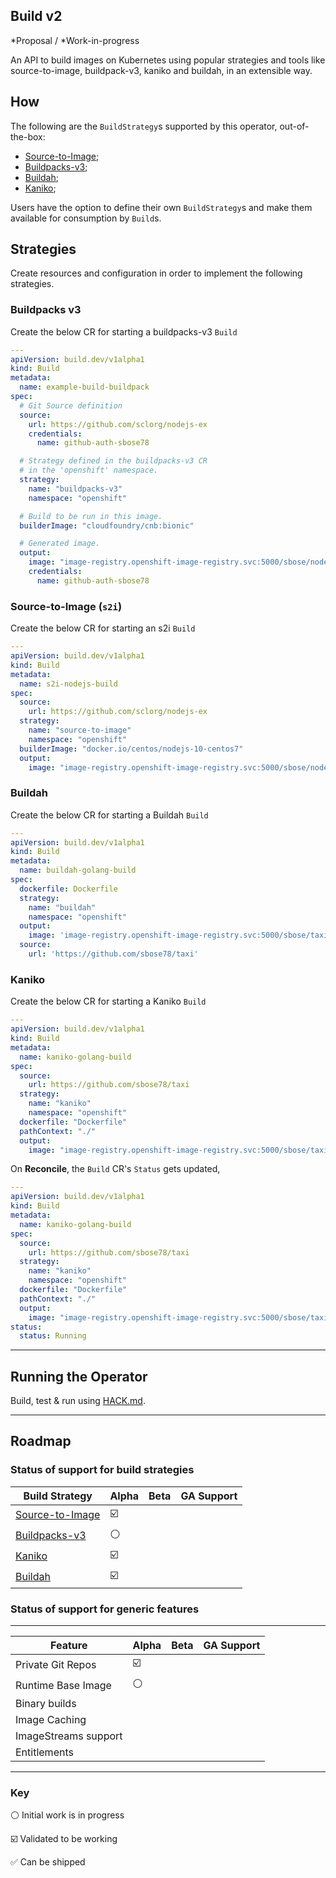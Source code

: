 ## Build v2

*Proposal / *Work-in-progress

An API to build images on Kubernetes using popular strategies and tools like source-to-image,
buildpack-v3, kaniko and buildah, in an extensible way.

## How

The following are the `BuildStrategy`s supported by this operator, out-of-the-box:

* [Source-to-Image](samples/buildstrategy/buildstrategy_source-to-image_cr.yaml);
* [Buildpacks-v3](samples/buildstrategy/buildstrategy_buildpacksv3-cr.yaml);
* [Buildah](samples/buildstrategy/buildstrategy_buildah_cr.yaml);
* [Kaniko](samples/buildstrategy/buildstrategy_kaniko_cr.yaml);


Users have the option to define their own `BuildStrategy`s and make them available for consumption
by `Build`s.

## Strategies

Create resources and configuration in order to implement the following strategies.

### Buildpacks v3

Create the below CR for starting a buildpacks-v3 `Build`

```yml
---
apiVersion: build.dev/v1alpha1
kind: Build
metadata:
  name: example-build-buildpack
spec:
  # Git Source definition
  source:
    url: https://github.com/sclorg/nodejs-ex
    credentials:
      name: github-auth-sbose78

  # Strategy defined in the buildpacks-v3 CR 
  # in the 'openshift' namespace.
  strategy: 
    name: "buildpacks-v3"
    namespace: "openshift"

  # Build to be run in this image.
  builderImage: "cloudfoundry/cnb:bionic"

  # Generated image.
  output:
    image: "image-registry.openshift-image-registry.svc:5000/sbose/nodejs-ex"
    credentials:
      name: github-auth-sbose78
```

### Source-to-Image (`s2i`)

Create the below CR for starting an s2i `Build`

```yml
---
apiVersion: build.dev/v1alpha1
kind: Build
metadata:
  name: s2i-nodejs-build
spec:
  source:
    url: https://github.com/sclorg/nodejs-ex
  strategy:
    name: "source-to-image"
    namespace: "openshift"
  builderImage: "docker.io/centos/nodejs-10-centos7"
  output:
    image: "image-registry.openshift-image-registry.svc:5000/sbose/nodejs-ex"
```

### Buildah

Create the below CR for starting a Buildah `Build`

```yml
---
apiVersion: build.dev/v1alpha1
kind: Build
metadata:
  name: buildah-golang-build
spec:
  dockerfile: Dockerfile
  strategy:
    name: "buildah"
    namespace: "openshift"
  output:
    image: 'image-registry.openshift-image-registry.svc:5000/sbose/taxi-app'
  source:
    url: 'https://github.com/sbose78/taxi'
```

### Kaniko

Create the below CR for starting a Kaniko `Build`

```yml
---
apiVersion: build.dev/v1alpha1
kind: Build
metadata:
  name: kaniko-golang-build
spec:
  source:
    url: https://github.com/sbose78/taxi
  strategy: 
    name: "kaniko"
    namespace: "openshift"
  dockerfile: "Dockerfile" 
  pathContext: "./"
  output:
    image: "image-registry.openshift-image-registry.svc:5000/sbose/taxi-app"
```

On **Reconcile**, the `Build` CR's `Status` gets updated,

```yml
---
apiVersion: build.dev/v1alpha1
kind: Build
metadata:
  name: kaniko-golang-build
spec:
  source:
    url: https://github.com/sbose78/taxi
  strategy: 
    name: "kaniko"
    namespace: "openshift"
  dockerfile: "Dockerfile" 
  pathContext: "./"
  output:
    image: "image-registry.openshift-image-registry.svc:5000/sbose/taxi-app"
status:
  status: Running
```

----


## Running the Operator

Build, test & run using [HACK.md](HACK.md).

----


## Roadmap


### Status of support for build strategies

| Build Strategy  | Alpha | Beta | GA Support
| ------------- | ------------- | ------------- | ------------- |
| [Source-to-Image](samples/buildstrategy/buildstrategy_source-to-image_cr.yaml)  | ☑️ | 
| [Buildpacks-v3](samples/buildstrategy/buildstrategy_buildpacksv3-cr.yaml)  | ⚪️ |
| [Kaniko](samples/buildstrategy/buildstrategy_kaniko_cr.yaml)  | ☑️ |
| [Buildah](samples/buildstrategy/buildstrategy_buildah_cr.yaml)  | ☑️  |


### Status of support for generic features

------

| Feature  | Alpha | Beta | GA Support
| ------------- | ------------- | ------------- | ------------- |
| Private Git Repos  | ☑️ |  |
| Runtime Base Image  | ⚪️ |  |
| Binary builds  |  | |
| Image Caching  |  |  |
| ImageStreams support  |  | |
| Entitlements  |  | |


------

### Key

⚪️  Initial work is in progress

☑️ Validated to be working

✅ Can be shipped

